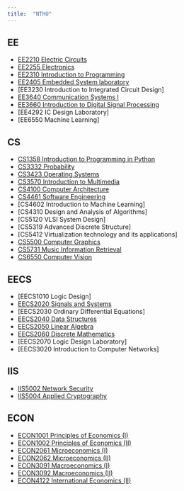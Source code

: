 ```yaml
---
title:  "NTHU"
---
```


## EE
- [EE2210 Electric Circuits](https://github.com/QinWenFeng/EE2210_Electric-Circuits)
- [EE2255 Electronics](https://github.com/QinWenFeng/EE2255_Electronics)
- [EE2310 Introduction to Programming](https://github.com/QinWenFeng/EE2310_Introduction-to-Programming)
- [EE2405 Embedded System laboratory](https://github.com/QinWenFeng/ee2405)
- [EE3230 Introduction to Integrated Circuit Design]
- [EE3640 Communication Systems I](https://github.com/QinWenFeng/EE3640_Communication-Systems-I) 
- [EE3660 Introduction to Digital Signal Processing](https://github.com/QinWenFeng/EE3660_Introduction-to-Digital-Signal-Processing)
- [EE4292 IC Design Laboratory]
- [EE6550 Machine Learning]

## CS
- [CS1358 Introduction to Programming in Python](https://github.com/QinWenFeng/CS1358_Introduction-to-Programming-in-Python)
- [CS3332 Probability](https://github.com/QinWenFeng/CS3332_Probability) 
- [CS3423 Operating Systems](https://github.com/QinWenFeng/CS3423_Operating-Systems) 
- [CS3570 Introduction to Multimedia](https://github.com/QinWenFeng/CS3570_Introduction-to-Multimedia) 
- [CS4100 Computer Architecture](https://github.com/QinWenFeng/CS4100_Computer_Architecture) 
- [CS4461 Software Engineering](https://github.com/QinWenFeng/CS4461_Software-Engineering)
- [CS4602 Introduction to Machine Learning]
- [CS4310 Design and Analysis of Algorithms]
- [CS5120 VLSI System Design]
- [CS5319 Advanced Discrete Structure]
- [CS5412 Virtualization technology and its applications]
- [CS5500 Computer Graphics](https://github.com/QinWenFeng/CS5500_Computer-Graphics) 
- [CS5731 Music Information Retrieval](https://github.com/QinWenFeng/CS5731_Music-Information-Retrieval)
- [CS6550 Computer Vision](https://github.com/QinWenFeng/CS6550_Computer-Vision)

## EECS
- [EECS1010 Logic Design]
- [EECS2020 Signals and Systems](https://github.com/QinWenFeng/EECS2020_Signals-and-Systems)
- [EECS2030 Ordinary Differential Equations]
- [EECS2040 Data Structures](https://github.com/QinWenFeng/EECS2040_Data-Structures)
- [EECS2050 Linear Algebra](https://github.com/QinWenFeng/EECS2050_Linear-Algebra)
- [EECS2060 Discrete Mathematics](https://github.com/QinWenFeng/EECS2060_Discrete-Mathematics)
- [EECS2070 Logic Design Laboratory]
- [EECS3020 Introduction to Computer Networks]

## IIS
- [IIS5002 Network Security](https://github.com/QinWenFeng/IIS5002_Network-Security)
- [IIS5004 Applied Cryptography](https://github.com/QinWenFeng/IIS5004_Applied-Cryptography)

## ECON
- [ECON1001 Principles of Economics (I)](https://github.com/QinWenFeng/ECON1001_Principles-of-Economics-I)
- [ECON1002 Principles of Economics (II)](https://github.com/QinWenFeng/ECON1002_Principles-of-Economics-II)
- [ECON2061 Microeconomics (I)](https://github.com/QinWenFeng/ECON2061_Microeconomics-I)
- [ECON2062 Microeconomics (II)](https://github.com/QinWenFeng/ECON2062_Microeconomics-II)
- [ECON3091 Macroeconomics (I)](https://github.com/QinWenFeng/ECON3091_Macroeconomics-I) 
- [ECON3092 Macroeconomics (II)](https://github.com/QinWenFeng/ECON3092_Macroeconomics-II) 
- [ECON4122 International Economics (II)](https://github.com/QinWenFeng/ECON4122_International-Economics-II)
